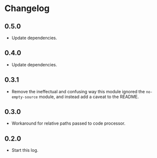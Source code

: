 # Changelog

## 0.5.0

- Update dependencies.

## 0.4.0

- Update dependencies.

## 0.3.1

- Remove the ineffectual and confusing way this module ignored the `no-empty-source` module, and instead add a caveat to the README.

## 0.3.0

- Workaround for relative paths passed to code processor.

## 0.2.0

- Start this log.

